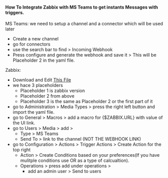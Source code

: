 #### How To Integrate Zabbix with MS Teams to get instants Messages with triggers.

MS Teams: 
we need to setup a channel and a connector which will be used later
 - Create a new channel 
 - go for connectors 
 - use the search bar to find > Incoming Webhook 
 - Press configure and generate the webhook and save it > This will be Placeholder 2 in the yaml file.


Zabbix:
 - Download and Edit [This File](https://github.com/ahmdngi/zabbixandstuff/blob/main/zbx_import_mediatypes.yaml)
 - we hace 3 placeholders
    - Placeholder 1 is zabbix version 
    - Placeholder 2 from above
    - Placeholder 3 is the same as Placeholder 2 or the first part of it 
 - go to Administration > Media Types > press the right left button <Import> and import the yaml file.
 - go to General > Macros > add a macro for {$ZABBIX.URL} with value of the UI link.
 - go to Users > Media > add > 
     - Type > MS Teams 
     - Send To > link to the channel (NOT THE WEBHOOK LINK)
 - go to Configuration > Actions > Trigger Actions > Create Action for the top right
     - Action > Create Conditions based on your preferences(If you have mulitple conditions use OR as a type of calcualtion).
     - Operations > press add under operations >
        - add an admin user > Send to users
